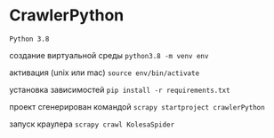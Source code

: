 # CrawlerPython

`Python 3.8`

создание виртуальной среды 
`python3.8 -m venv env`

активация (unix или mac)
`source env/bin/activate`

установка зависимостей 
`pip install -r requirements.txt`

проект сгенерирован командой 
`scrapy startproject crawlerPython`

запуск краулера 
`scrapy crawl KolesaSpider`